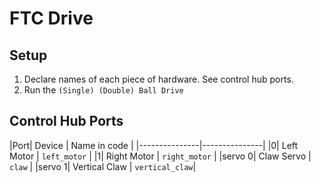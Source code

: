 # FTC Drive
## Setup
1. Declare names of each piece of hardware. See control hub ports. 
2. Run the `(Single) (Double) Ball Drive`

## Control Hub Ports
|Port| Device        | Name in code  |
|---------------|---------------|
|0| Left Motor    | `left_motor`  |
|1| Right Motor   | `right_motor` |
|servo 0| Claw Servo    | `claw`        |
|servo 1| Vertical Claw | `vertical_claw`|
